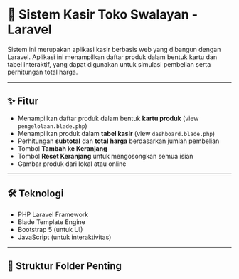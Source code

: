 # 🛒 Sistem Kasir Toko Swalayan - Laravel

Sistem ini merupakan aplikasi kasir berbasis web yang dibangun dengan Laravel. Aplikasi ini menampilkan daftar produk dalam bentuk kartu dan tabel interaktif, yang dapat digunakan untuk simulasi pembelian serta perhitungan total harga.

---

## ✨ Fitur

- Menampilkan daftar produk dalam bentuk **kartu produk** (view `pengelolaan.blade.php`)
- Menampilkan produk dalam **tabel kasir** (view `dashboard.blade.php`)
- Perhitungan **subtotal** dan **total harga** berdasarkan jumlah pembelian
- Tombol **Tambah ke Keranjang**
- Tombol **Reset Keranjang** untuk mengosongkan semua isian
- Gambar produk dari lokal atau online

---

## 🛠️ Teknologi

- PHP Laravel Framework
- Blade Template Engine
- Bootstrap 5 (untuk UI)
- JavaScript (untuk interaktivitas)

---

## 📁 Struktur Folder Penting

